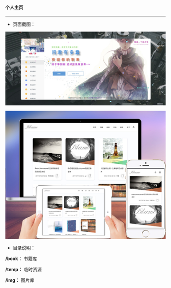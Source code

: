 #### 个人主页
---
* 页面截图：

![20240409131425.jpg](temp%2Fthumbnails%2F20240409131425.jpg)

![ui.jpg](temp%2Fthumbnails%2Fui.jpg)

* 目录说明：

**/book：** 书籍库

**/temp：** 临时资源

**/img：** 图片库

